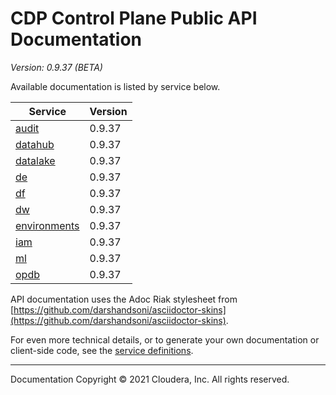 # CDP Control Plane Public API Documentation

*Version: 0.9.37 (BETA)*

Available documentation is listed by service below.

| Service | Version |
| --- | --- |
| [audit](./audit/index.html) | 0.9.37 |
| [datahub](./datahub/index.html) | 0.9.37 |
| [datalake](./datalake/index.html) | 0.9.37 |
| [de](./de/index.html) | 0.9.37 |
| [df](./df/index.html) | 0.9.37 |
| [dw](./dw/index.html) | 0.9.37 |
| [environments](./environments/index.html) | 0.9.37 |
| [iam](./iam/index.html) | 0.9.37 |
| [ml](./ml/index.html) | 0.9.37 |
| [opdb](./opdb/index.html) | 0.9.37 |

API documentation uses the Adoc Riak stylesheet from
[https://github.com/darshandsoni/asciidoctor-skins](https://github.com/darshandsoni/asciidoctor-skins).

For even more technical details, or to generate your own documentation or client-side code, see the
[service definitions](swagger/).

----

Documentation Copyright © 2021 Cloudera, Inc. All rights reserved.

